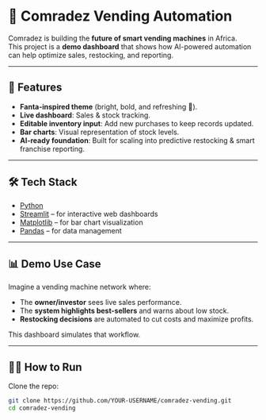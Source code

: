 # 🍊 Comradez Vending Automation

Comradez is building the **future of smart vending machines** in Africa.  
This project is a **demo dashboard** that shows how AI-powered automation can help optimize sales, restocking, and reporting.

---

## 🚀 Features
- **Fanta-inspired theme** (bright, bold, and refreshing 🥤).
- **Live dashboard**: Sales & stock tracking.
- **Editable inventory input**: Add new purchases to keep records updated.
- **Bar charts**: Visual representation of stock levels.
- **AI-ready foundation**: Built for scaling into predictive restocking & smart franchise reporting.

---

## 🛠️ Tech Stack
- [Python](https://www.python.org/)
- [Streamlit](https://streamlit.io/) – for interactive web dashboards
- [Matplotlib](https://matplotlib.org/) – for bar chart visualization
- [Pandas](https://pandas.pydata.org/) – for data management

---

## 📊 Demo Use Case
Imagine a vending machine network where:
- The **owner/investor** sees live sales performance.
- The **system highlights best-sellers** and warns about low stock.
- **Restocking decisions** are automated to cut costs and maximize profits.

This dashboard simulates that workflow.

---

## 🧑‍💻 How to Run
Clone the repo:
```bash
git clone https://github.com/YOUR-USERNAME/comradez-vending.git
cd comradez-vending
